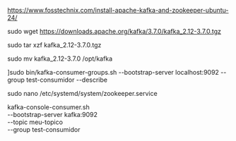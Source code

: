 
https://www.fosstechnix.com/install-apache-kafka-and-zookeeper-ubuntu-24/

sudo wget https://downloads.apache.org/kafka/3.7.0/kafka_2.12-3.7.0.tgz

sudo tar xzf kafka_2.12-3.7.0.tgz

sudo mv kafka_2.12-3.7.0 /opt/kafka

]sudo bin/kafka-consumer-groups.sh --bootstrap-server localhost:9092 --group test-consumidor --describe



sudo nano /etc/systemd/system/zookeeper.service






kafka-console-consumer.sh \
  --bootstrap-server kafka:9092 \
  --topic meu-topico \
  --group test-consumidor
